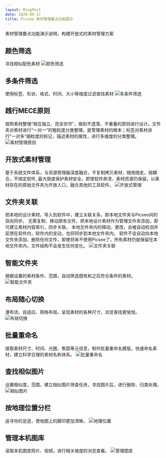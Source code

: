 ```yaml
---
layout: BlogPost
date: 2020-09-17
title: Picsee 素材管理要点功能展示
---
```



素材管理要点功能演示说明，构建开放式的素材管理方案<!-- more -->

## 颜色筛选
寻找相似配色素材
![颜色筛选](./images/Picsee_album_present/color_filter.gif)

## 多条件筛选
使用标签、形状、格式、时间、大小等维度过滤查找素材
![多条件筛选](./images/Picsee_album_present/multi_condition_filter.gif)

## 践行MECE原则
按照素材整理“相互独立、完全穷尽”，做到不遗落、不重叠的原则进行设计。文件夹对素材进行“一对一”的粗粒度分类整理，是管理素材的根本；标签对素材进行“一对多”细粒度的标记，描述素材的属性，进行多维度的分类整理。
![素材管理原则](./images/Picsee_album_present/classify_principle.gif)

## 开放式素材管理
基于系统文件体系，与资源管理器深度融合，不复制拷贝素材，随用随走，弱耦合，不绑定软件, 最大限度保护素材安全，即使软件奔溃，素材资源仍保留。以素材存在的原始文件夹为开放入口，融合其他的工具软件。
![开放式管理](./images/Picsee_album_present/open_manage_media.gif)

## 文件夹关联
把本地的设计素材，导入到软件中，建立关联关系，即本地文件夹与Picsee间的双向同步。
无需复制、移动原有文件，把本地设计素材作为管理文件夹添加，即可建立素材内容索引，同步关联。
本地文件夹内的移动、更改，会被自动检测并反馈在软件内，软件内的变动，也将同步到本地文件夹内。
软件不会自动向本地文件夹添加、删除任何文件，即使将来不使用Picsee了，所有素材仍就保留在本地文件夹内，文件结构不会发生任何变化。
![文件夹关联](./images/Picsee_album_present/folder_reference.gif)

## 智能文件夹
根据设置的素材条件、范围，自动筛选既有和之后符合条件的素材。
![智能文件夹](./images/Picsee_album_present/smart_folder.gif)

## 布局随心切换
瀑布流、自适应、网格布局，呈现素材的各种尺寸，浏览查找更愉悦。
![布局切换](./images/Picsee_album_present/layout_switch.gif)

## 批量重命名
提取素材尺寸、时间、光圈、焦距等元信息，制作批量重命名模版，快速命名素材，建立科学合理的素材名称体系。
![批量重命名](./images/Picsee_album_present/batch_rename.gif)

## 查找相似图片
设置相似度，范围，建立相似图片筛查任务，寻找图片后，进行删除、归类处理。
![相似图片](./images/Picsee_album_present/similary_media.gif)


## 按地理位置分栏
追寻你的足迹，使地图上的脚印更加清晰。
![地理位置](./images/Picsee_album_present/gps_section.gif)

## 管理本机图库
读取本机图库照片、视频，进行相关维度的浏览查看。
![管理图库](./images/Picsee_album_present/machine_photo.gif)
